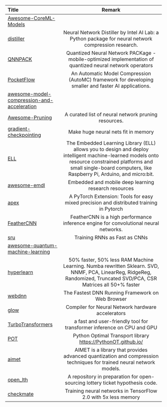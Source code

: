 | Title | Remark |
| :---- | :----: |
| [Awesome-CoreML-Models](https://github.com/likedan/Awesome-CoreML-Models)|
|[distiller](https://github.com/NervanaSystems/distiller)|Neural Network Distiller by Intel AI Lab: a Python package for neural network compression research.|
|[QNNPACK](https://github.com/pytorch/QNNPACK)|Quantized Neural Network PACKage - mobile-optimized implementation of quantized neural network operators|
|[PocketFlow](https://github.com/Tencent/PocketFlow)|An Automatic Model Compression (AutoMC) framework for developing smaller and faster AI applications. |
|[awesome-model-compression-and-acceleration](https://github.com/sun254/awesome-model-compression-and-acceleration)|
|[Awesome-Pruning](https://github.com/he-y/Awesome-Pruning)|A curated list of neural network pruning resources.|
|[gradient-checkpointing](https://github.com/cybertronai/gradient-checkpointing)|Make huge neural nets fit in memory|
|[ELL](https://github.com/Microsoft/ELL)|The Embedded Learning Library (ELL) allows you to design and deploy intelligent machine-learned models onto resource constrained platforms and small single-board computers, like Raspberry Pi, Arduino, and micro:bit. |
|[awesome-emdl](https://github.com/EMDL/awesome-emdl)|Embedded and mobile deep learning research resources|
|[apex](https://github.com/nvidia/apex)|A PyTorch Extension: Tools for easy mixed precision and distributed training in Pytorch|
|[FeatherCNN](https://github.com/Tencent/FeatherCNN)|FeatherCNN is a high performance inference engine for convolutional neural networks.|
|[sru](https://github.com/asappresearch/sru)|Training RNNs as Fast as CNNs|
|[awesome-quantum-machine-learning](https://github.com/krishnakumarsekar/awesome-quantum-machine-learning)|
|[hyperlearn](https://github.com/danielhanchen/hyperlearn)|50% faster, 50% less RAM Machine Learning. Numba rewritten Sklearn. SVD, NNMF, PCA, LinearReg, RidgeReg, Randomized, Truncated SVD/PCA, CSR Matrices all 50+% faster |
|[webdnn](https://github.com/mil-tokyo/webdnn)|The Fastest DNN Running Framework on Web Browser|
|[glow](https://github.com/pytorch/glow/)|Compiler for Neural Network hardware accelerators|
|[TurboTransformers](https://github.com/Tencent/TurboTransformers)|a fast and user-friendly tool for transformer inference on CPU and GPU|
|[POT](https://github.com/PythonOT/POT)|Python Optimal Transport library https://PythonOT.github.io/|
|[aimet](https://github.com/quic/aimet)|AIMET is a library that provides advanced quantization and compression techniques for trained neural network models.|
|[open_lth](https://github.com/facebookresearch/open_lth)|A repository in preparation for open-sourcing lottery ticket hypothesis code.|
|[checkmate](https://github.com/parasj/checkmate?u=1661452664&m=4511458685814429&cu=1661452664)|Training neural networks in TensorFlow 2.0 with 5x less memory|